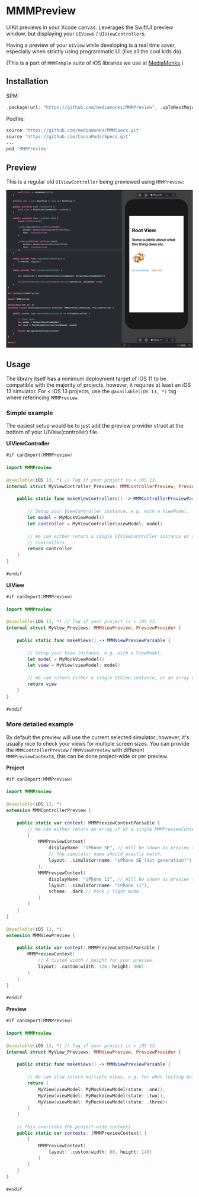 # MMMPreview

UIKit previews in your Xcode canvas. Leverages the SwiftUI preview window, but
displaying your `UIView`s / `UIViewController`s.

Having a preview of your `UIView` while developing is a real time saver, especially
when strictly using programmatic UI (like all the cool kids do).

(This is a part of `MMMTemple` suite of iOS libraries we use at
[MediaMonks](https://www.mediamonks.com/).)

## Installation

SPM:

```swift
.package(url: "https://github.com/mediamonks/MMMPreview", .upToNextMajor(from: "0.1.0"))
```

Podfile:

```ruby
source 'https://github.com/mediamonks/MMMSpecs.git'
source 'https://github.com/CocoaPods/Specs.git'
...
pod 'MMMPreview'
```

## Preview

This is a regular old `UIViewController` being previewed using `MMMPreview`:

![Xcode Preview](https://raw.githubusercontent.com/mediamonks/MMMPreview/main/Example.png)

## Usage

The library itself has a minimum deployment target of iOS 11 to be compatible with the majority of projects,
however, it requires at least an iOS 13 simulator. For < iOS 13 projects, use the `@available(iOS 13, *)`
tag where referincing `MMMPreview`.

### Simple example

The easiest setup would be to just add the preview provider struct at the bottom of your UIView(controller) 
file.

**UIViewController**
```swift
#if canImport(MMMPreview)

import MMMPreview

@available(iOS 13, *) // Tag if your project is < iOS 13.
internal struct MyViewController_Previews: MMMControllerPreview, PreviewProvider {
	
	public static func makeViewControllers() -> MMMControllerPreviewParsable {
		
		// Setup your ViewController instance, e.g. with a ViewModel.
		let model = MyMockViewModel()
		let controller = MyViewController(viewModel: model)
		
		// We can either return a single UIViewController instance or an array of 
		// controllers.
		return controller
	}
}

#endif
```

**UIView**
```swift
#if canImport(MMMPreview)

import MMMPreview

@available(iOS 13, *) // Tag if your project is < iOS 13.
internal struct MyView_Previews: MMMViewPreview, PreviewProvider {

	public static func makeViews() -> MMMViewPreviewParsable {

		// Setup your View instance, e.g. with a ViewModel.
		let model = MyMockViewModel()
		let view = MyView(viewModel: model)
		
		// We can return either a single UIView instance, or an array of UIViews.
		return view
	}
}

#endif
```

### More detailed example

By default the preview will use the current selected simulator; however, it's usually nice to check your views
for multiple screen sizes. You can provide the `MMMControllerPreview` / `MMMViewPreview` with different
`MMMPreviewContext`s, this can be done project-wide or per preview.

**Project**

```swift
#if canImport(MMMPreview)

import MMMPreview

@available(iOS 13, *)
extension MMMControllerPreview {
	
	public static var context: MMMPreviewContextParsable {
		// We can either return an array of or a single MMMPreviewContext instance.
		[
			MMMPreviewContext(
				displayName: "iPhone SE", // Will be shown as preview title, not necesary.
				// The simulator name should exactly match.
				layout: .simulator(name: "iPhone SE (1st generation)")
			),
			MMMPreviewContext(
				displayName: "iPhone 11", // Will be shown as preview title.
				layout: .simulator(name: "iPhone 11"),
				scheme: .dark // Dark / light mode.
			)
		]
	}
}

@available(iOS 13, *)
extension MMMViewPreview {
	
	public static var context: MMMPreviewContextParsable {
		MMMPreviewContext(
			// A custom width / height for your preview.
			layout: .custom(width: 320, height: 300)
		)
	}
}

#endif
```

**Preview**

```swift
#if canImport(MMMPreview)

import MMMPreview

@available(iOS 13, *) // Tag if your project is < iOS 13.
internal struct MyView_Previews: MMMViewPreview, PreviewProvider {

	public static func makeViews() -> MMMViewPreviewParsable {
		
		// We can also return multiple views, e.g. for when testing multiple states at once.
		return [
			MyView(viewModel: MyMockViewModel(state: .one)),
			MyView(viewModel: MyMockViewModel(state: .two)),
			MyView(viewModel: MyMockViewModel(state: .three))
		]
	}
	
	// This overrides the project-wide contexts.
	public static var contexts: [MMMPreviewContext] {
		[
			MMMPreviewContext(
				layout: .custom(width: 80, height: 140)
			)
		]
	}
}

#endif
```
